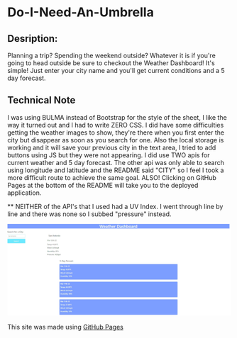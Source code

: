 # Do-I-Need-An-Umbrella

## Desription: 
Planning a trip? Spending the weekend outside? Whatever it is if you're going to head outside be sure to checkout the Weather Dashboard! It's simple! Just enter your city name and you'll get current conditions and a 5 day forecast. 

## Technical Note
I was using BULMA instead of Bootstrap for the style of the sheet, I like the way it turned out and I had to write ZERO CSS. I did have some difficulties getting the weather images to show, they're there when you first enter the city but disappear as soon as you search for one. Also the local storage is working and it will save your previous city in the text area, I tried to add buttons using JS but they were not appearing. I did use TWO apis for current weather and 5 day forecast. The other api was only able to search using longitude and latitude and the README said "CITY" so I feel I took a more difficult route to achieve the same goal. ALSO! Clicking on GitHub Pages at the bottom of the README will take you to the deployed application. 

** NEITHER of the API's that I used had a UV Index. I went through line by line and there was none so I subbed "pressure" instead. 

![schedule sample](./assets/images/weather-dashboard.jpg)

This site was made using [GitHub Pages](https://ejimenez22.github.io/Do-I-Need-An-Umbrella/)


